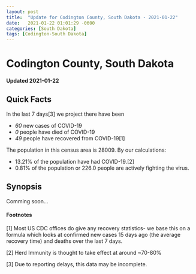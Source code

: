 ```yaml
---
layout: post
title:  "Update for Codington County, South Dakota - 2021-01-22"
date:   2021-01-22 01:01:29 -0600
categories: [South Dakota]
tags: [Codington-South Dakota]
---
```


# Codington County, South Dakota
#### Updated 2021-01-22

## Quick Facts

In the last 7 days[3] we project there have been
- *60* new cases of COVID-19
- *0* people have died of COVID-19
- *49* people have recovered from COVID-19[1]

The population in this census area is 28009. By our calculations:
- 13.21% of the population have had COVID-19.[2]
- 0.81% of the population or 226.0 people are actively fighting the virus.

## Synopsis

Comming soon...


#### Footnotes

[1] Most US CDC offices do give any recovery statistics- we base this on a formula which looks at confirmed new cases
15 days ago (the average recovery time) and deaths over the last 7 days.

[2] Herd Immunity is thought to take effect at around ~70-80%

[3] Due to reporting delays, this data may be incomplete.
 
    